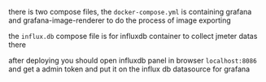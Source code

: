 there is two compose files, the ```docker-compose.yml``` is containing grafana and grafana-image-renderer to do the process of image exporting

the ```influx.db``` compose file is for influxdb container to collect jmeter datas there

after deploying you should open influxdb panel in browser ```localhost:8086``` and get a admin token and put it on the influx db datasource for grafana
